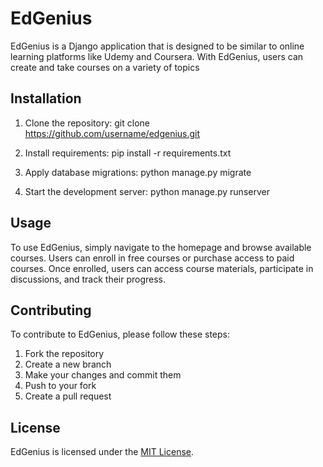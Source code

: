 # EdGenius
EdGenius is a Django application that is designed to be similar to online learning platforms like Udemy and Coursera. With EdGenius, users can create and take courses on a variety of topics

## Installation
1. Clone the repository:
git clone https://github.com/username/edgenius.git

2. Install requirements:
pip install -r requirements.txt

3. Apply database migrations:
python manage.py migrate

5. Start the development server:
python manage.py runserver


## Usage

To use EdGenius, simply navigate to the homepage and browse available courses. Users can enroll in free courses or purchase access to paid courses. Once enrolled, users can access course materials, participate in discussions, and track their progress.

## Contributing

To contribute to EdGenius, please follow these steps:

1. Fork the repository
2. Create a new branch
3. Make your changes and commit them
4. Push to your fork
5. Create a pull request

## License

EdGenius is licensed under the [MIT License](https://opensource.org/licenses/MIT).
